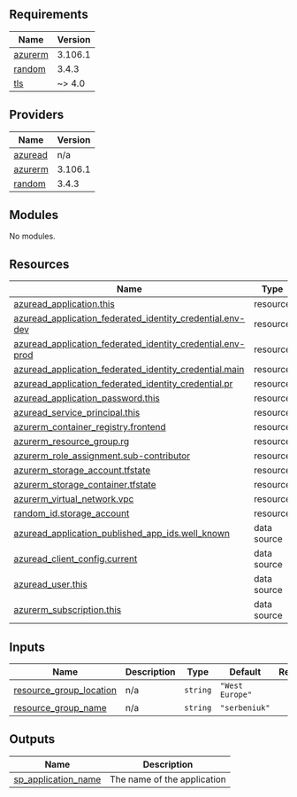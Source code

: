 <!-- BEGIN_TF_DOCS -->
## Requirements

| Name | Version |
|------|---------|
| <a name="requirement_azurerm"></a> [azurerm](#requirement\_azurerm) | 3.106.1 |
| <a name="requirement_random"></a> [random](#requirement\_random) | 3.4.3 |
| <a name="requirement_tls"></a> [tls](#requirement\_tls) | ~> 4.0 |

## Providers

| Name | Version |
|------|---------|
| <a name="provider_azuread"></a> [azuread](#provider\_azuread) | n/a |
| <a name="provider_azurerm"></a> [azurerm](#provider\_azurerm) | 3.106.1 |
| <a name="provider_random"></a> [random](#provider\_random) | 3.4.3 |

## Modules

No modules.

## Resources

| Name | Type |
|------|------|
| [azuread_application.this](https://registry.terraform.io/providers/hashicorp/azuread/latest/docs/resources/application) | resource |
| [azuread_application_federated_identity_credential.env-dev](https://registry.terraform.io/providers/hashicorp/azuread/latest/docs/resources/application_federated_identity_credential) | resource |
| [azuread_application_federated_identity_credential.env-prod](https://registry.terraform.io/providers/hashicorp/azuread/latest/docs/resources/application_federated_identity_credential) | resource |
| [azuread_application_federated_identity_credential.main](https://registry.terraform.io/providers/hashicorp/azuread/latest/docs/resources/application_federated_identity_credential) | resource |
| [azuread_application_federated_identity_credential.pr](https://registry.terraform.io/providers/hashicorp/azuread/latest/docs/resources/application_federated_identity_credential) | resource |
| [azuread_application_password.this](https://registry.terraform.io/providers/hashicorp/azuread/latest/docs/resources/application_password) | resource |
| [azuread_service_principal.this](https://registry.terraform.io/providers/hashicorp/azuread/latest/docs/resources/service_principal) | resource |
| [azurerm_container_registry.frontend](https://registry.terraform.io/providers/hashicorp/azurerm/3.106.1/docs/resources/container_registry) | resource |
| [azurerm_resource_group.rg](https://registry.terraform.io/providers/hashicorp/azurerm/3.106.1/docs/resources/resource_group) | resource |
| [azurerm_role_assignment.sub-contributor](https://registry.terraform.io/providers/hashicorp/azurerm/3.106.1/docs/resources/role_assignment) | resource |
| [azurerm_storage_account.tfstate](https://registry.terraform.io/providers/hashicorp/azurerm/3.106.1/docs/resources/storage_account) | resource |
| [azurerm_storage_container.tfstate](https://registry.terraform.io/providers/hashicorp/azurerm/3.106.1/docs/resources/storage_container) | resource |
| [azurerm_virtual_network.vpc](https://registry.terraform.io/providers/hashicorp/azurerm/3.106.1/docs/resources/virtual_network) | resource |
| [random_id.storage_account](https://registry.terraform.io/providers/hashicorp/random/3.4.3/docs/resources/id) | resource |
| [azuread_application_published_app_ids.well_known](https://registry.terraform.io/providers/hashicorp/azuread/latest/docs/data-sources/application_published_app_ids) | data source |
| [azuread_client_config.current](https://registry.terraform.io/providers/hashicorp/azuread/latest/docs/data-sources/client_config) | data source |
| [azuread_user.this](https://registry.terraform.io/providers/hashicorp/azuread/latest/docs/data-sources/user) | data source |
| [azurerm_subscription.this](https://registry.terraform.io/providers/hashicorp/azurerm/3.106.1/docs/data-sources/subscription) | data source |

## Inputs

| Name | Description | Type | Default | Required |
|------|-------------|------|---------|:--------:|
| <a name="input_resource_group_location"></a> [resource\_group\_location](#input\_resource\_group\_location) | n/a | `string` | `"West Europe"` | no |
| <a name="input_resource_group_name"></a> [resource\_group\_name](#input\_resource\_group\_name) | n/a | `string` | `"serbeniuk"` | no |

## Outputs

| Name | Description |
|------|-------------|
| <a name="output_sp_application_name"></a> [sp\_application\_name](#output\_sp\_application\_name) | The name of the application |
<!-- END_TF_DOCS -->